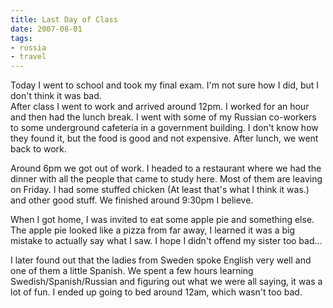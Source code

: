 ```yaml
---
title: Last Day of Class
date: 2007-08-01
tags:
- russia
- travel
---
```

Today I went to school and took my final exam. I'm not sure how I did, but I don't think it was bad.<br />After class I went to work and arrived around 12pm. I worked for an hour and then had the lunch break. I went with some of my Russian co-workers to some underground cafeteria in a government building. I don't know how they found it, but the food is good and not expensive. After lunch, we went back to work.

Around 6pm we got out of work. I headed to a restaurant where we had the dinner with all the people that came to study here. Most of them are leaving on Friday. I had some stuffed chicken (At least that's what I think it was.) and other good stuff. We finished around 9:30pm I believe.

When I got home, I was invited to eat some apple pie and something else. The apple pie looked like a pizza from far away, I learned it was a big mistake to actually say what I saw. I hope I didn't offend my sister too bad...

I later found out that the ladies from Sweden spoke English very well and one of them a little Spanish. We spent a few hours learning Swedish/Spanish/Russian and figuring out what we were all saying, it was a lot of fun. I ended up going to bed around 12am, which wasn't too bad.
